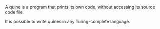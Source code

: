 A quine is a program that prints its own code, without accessing its source code file.

It is possible to write quines in any Turing-complete language.
